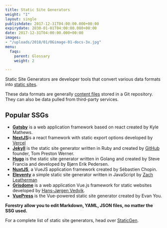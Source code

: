```yaml
---
title: Static Site Generators
weight: "1"
layout: single
publishdate: 2017-12-31T04:00:00.000+00:00
expirydate: 2030-01-01T04:00:00.000+00:00
date: 2017-12-31T04:00:00.000+00:00
images:
- "/uploads/2018/01/OGimage-01-docs-3x.jpg"
menu:
  faqs:
    parent: Glossary
    weight: 2

---
```

Static Site Generators are developer tools that convert various data formats into [static sites](/docs/faqs/glossary/static-sites).

These data formats are generally [content files](/docs/faqs/glossary/content-files/) stored in a Git repository. They can also be data pulled from third-party services.

## Popular SSGs

* [**Gatsby**](https://www.gatsbyjs.org/) is a web application framework based on react created by Kyle Mathews.
* [**NextJS**](https://nextjs.org/)is a react framework with static export options developed by [Vercel](https://vercel.com/)
* [**Jekyll**](https://jekyllrb.com) is the static site generator written in Ruby and created by [GitHub](https://github.com) founder, Tom Preston Werner.
* [**Hugo**](https://gohugo.io) is the static site generator written in Golang and created by Steve Francia and developed by Bjørn Erik Pedersen.
* [**NuxtJS**](https://nuxtjs.org/), a VueJS application framework created by Sébastien Chopin.
* [**Eleventy**](https://www.11ty.io/) a simple static site generator written in JavaScript by [Zach Leatherman](https://www.zachleat.com/)
* [**Grisdome**](https://gridsome.org/) is a web application Vue.js framework for static websites developed by [Hans-Jørgen Vedvik](https://github.com/hjvedvik).
* [**VuePress**](https://vuepress.vuejs.org/ "VuePress") is the Vue-powered static site generator created by Evan You.

**Forestry allow you to edit Markdown, YAML, JSON files, no matter the SSG used.**

For a complete list of static site generators, head over [StaticGen](https://www.staticgen.com/).
